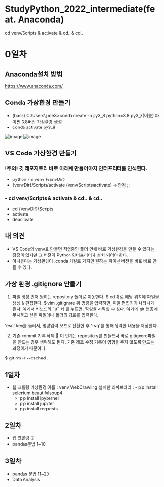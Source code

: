 # StudyPython_2022_intermediate(feat. Anaconda)

cd venv/Scripts & activate & cd.. & cd..

# 0일차

## Anaconda설치 방법

https://www.anaconda.com/

## Conda 가상환경 만들기

- (base) C:\Users\june3>conda create -n py3_8 python=3.8
  py3_8(이름) 파이썬 3.8버전 가상환경 생성
- conda activate py3_8

![image](https://user-images.githubusercontent.com/83456300/173177682-2a8864cd-ab26-459d-944e-2ad2824b0a26.png)
![image](https://user-images.githubusercontent.com/83456300/173177731-66095d6f-79ff-4056-a277-4d6ac0b18a95.png)

## VS Code 가상환경 만들기

### !주의! 깃 레포지토리 바로 아래에 만들어야지 인터프리터를 인식한다.

- python -m venv {venvDir}
- {venvDir}/Scripts/activate (venv/Scripts/activate) -> 안됨 ;;

### - cd venv/Scripts & activate & cd.. & cd..

- cd {venvDif}\Scripts
- activate
- deactivate

## 내 의견

- VS Code의 venv로 만들면 작업중인 폴더 안에 바로 가상환경을 만들 수 있다는 장점이 있지만 그 버전의 Python 인터프리터가 설치 되어야 한다.
- 아나콘다는 가상환경이 .conda 거길로 가지만 원하는 파이썬 버전을 바로 바로 만들 수 있다.

## 가상 환경 .gitignore 만들기

1. 파일 생성
   먼저 원하는 repository 폴더로 이동한다.
   $ cd 경로
   해당 위치에 파일을 생성 & 편집한다.
   $ vim .gitignore
   위 명령을 입력하면, 파일 편집기가 나타나게 된다.
   여기서 키보드의 "a" 키 를 누르면, 작성을 시작할 수 있다.
   여기에 git 연동에 무시하고 싶은 파일이나 폴더의 경로를 입력한다.

'esc' key를 눌러서, 명령입력 모드로 전환한 후
':wq'를 통해 입력한 내용을 저장한다.

2. 기존 commit 기록 삭제
   👀 이 단계는 repository를 만들면서 바로 gitignore파일을 만드는 경우 생략해도 된다.
   기존 레포 수정 기록이 영향을 주지 않도록 만드는 과정이기 때문이다.

$ git rm -r --cached .

## 1일차

- 웹 크롤링
  가상환경 이름 : venv_WebCrawling
  설치한 라이브러리 : - pip install selenium beautifulsoup4
  - pip install ipykernel
  - pip install jupyter
  - pip install requests

## 2일차

- 웹 크롤링-2
- pandas문법 1~10

## 3일차

- pandas 문법 11~20
- Data Analysis
